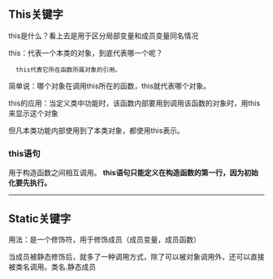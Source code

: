 ## This关键字


this是什么？看上去是用于区分局部变量和成员变量同名情况

this：代表一个本类的对象，到底代表哪一个呢？	

      this代表它所在函数所属对象的引用。

简单说：哪个对象在调用this所在的函数，this就代表哪个对象。

this的应用：当定义类中功能时，该函数内部要用到调用该函数的对象时，用this来显示这个对象

但凡本类功能内部使用到了本类对象，都使用this表示。

### this语句

用于构造函数之间相互调用。 **this语句只能定义在构造函数的第一行，因为初始化要先执行。**

***

## Static关键字
用法：是一个修饰符，用于修饰成员（成员变量，成员函数）

当成员被静态修饰后，就多了一种调用方式，除了可以被对象调用外，还可以直接被类名调用。类名.静态成员
